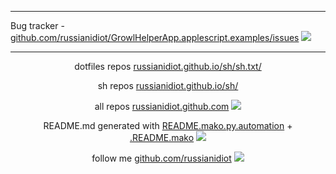


























---

Bug tracker - [github.com/russianidiot/GrowlHelperApp.applescript.examples/issues](http://github.com/russianidiot/GrowlHelperApp.applescript.examples/issues)
<img src="http://russianidiot.github.io/images/issue/16.png" />

---





<p align="center">
dotfiles repos
<a href="http://russianidiot.github.com/russianidiot/sh/sh.txt/">russianidiot.github.io/sh/sh.txt/</a>
</p>
<p align="center">
sh repos
<a href="http://russianidiot.github.com/russianidiot/sh/">russianidiot.github.io/sh/</a>
</p>


<p align="center">
	all repos <a href="http://russianidiot.github.com/">russianidiot.github.com</a> <img src="http://russianidiot.github.io/images/star/16.png" />
</p>

<p align="center">
	README.md generated with <a href="https://github.com/russianidiot/README.mako.py.automation">README.mako.py.automation</a> + <a href="https://github.com/russianidiot/.README.mako">.README.mako</a> 
<img src="http://russianidiot.github.io/images/book/16.png">
</p>

<p align="center">
	follow me <a href="http://github.com/russianidiot">github.com/russianidiot</a>
<img src="http://russianidiot.github.io/images/github/16.png" />
</p>


